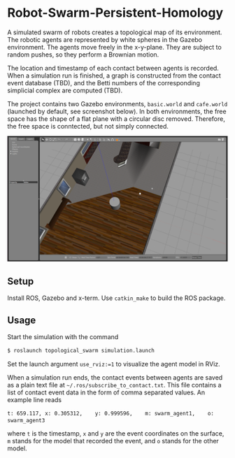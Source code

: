 # Robot-Swarm-Persistent-Homology
A simulated swarm of robots creates a topological map of its environment. The robotic agents are represented by white spheres in the Gazebo environment. The agents move freely in the x-y-plane. They are subject to random pushes, so they perform a Brownian motion.

The location and timestamp of each contact between agents is recorded. When a simulation run is finished, a graph is constructed from the contact event database (TBD), and the Betti numbers of the corresponding simplicial complex are computed (TBD).

The project contains two Gazebo environments, `basic.world` and `cafe.world` (launched by default, see screenshot below). In both environments, the free space has the shape of a flat plane with a circular disc removed. Therefore, the free space is conntected, but not simply connected.

![Gazebo screenshot.](./screenshot_gazebo.png)

## Setup
Install ROS, Gazebo and x-term. Use `catkin_make` to build the ROS package.

## Usage
Start the simulation with the command

``` bash
$ roslaunch topological_swarm simulation.launch
```
Set the launch argument `use_rviz:=1` to visualize the agent model in RViz.

When a simulation run ends, the contact events between agents are saved as a plain text file at `~/.ros/subscribe_to_contact.txt`. This file contains a list of contact event data in the form of comma separated values. An example line reads
```
t: 659.117,	x: 0.305312,	y: 0.999596,	m: swarm_agent1,	o: swarm_agent3
```
where `t` is the timestamp, `x` and `y` are the event coordinates on the surface, `m` stands for the model that recorded the event, and `o` stands for the other model.
